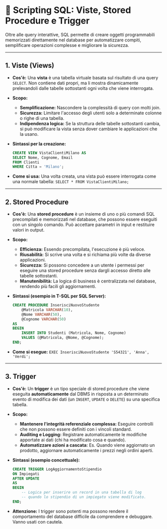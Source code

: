 # 📜 Scripting SQL: Viste, Stored Procedure e Trigger

Oltre alle query interattive, SQL permette di creare oggetti programmabili memorizzati direttamente nel database per automatizzare compiti, semplificare operazioni complesse e migliorare la sicurezza.

---

## 1. Viste (Views)

*   **Cos'è:** Una **vista** è una tabella virtuale basata sul risultato di una query `SELECT`. Non contiene dati propri, ma li mostra dinamicamente prelevandoli dalle tabelle sottostanti ogni volta che viene interrogata.
*   **Scopo:**
    *   **Semplificazione:** Nascondere la complessità di query con molti join.
    *   **Sicurezza:** Limitare l'accesso degli utenti solo a determinate colonne o righe di una tabella.
    *   **Indipendenza logica:** Se la struttura delle tabelle sottostanti cambia, si può modificare la vista senza dover cambiare le applicazioni che la usano.

*   **Sintassi per la creazione:**
    ```sql
    CREATE VIEW VistaClientiMilano AS
    SELECT Nome, Cognome, Email
    FROM Clienti
    WHERE Citta = 'Milano';
    ```

*   **Come si usa:** Una volta creata, una vista può essere interrogata come una normale tabella:
    `SELECT * FROM VistaClientiMilano;`

---

## 2. Stored Procedure

*   **Cos'è:** Una **stored procedure** è un insieme di uno o più comandi SQL precompilati e memorizzati nel database, che possono essere eseguiti con un singolo comando. Può accettare parametri in input e restituire valori in output.
*   **Scopo:**
    *   **Efficienza:** Essendo precompilata, l'esecuzione è più veloce.
    *   **Riusabilità:** Si scrive una volta e si richiama più volte da diverse applicazioni.
    *   **Sicurezza:** Si possono concedere a un utente i permessi per eseguire una stored procedure senza dargli accesso diretto alle tabelle sottostanti.
    *   **Manutenibilità:** La logica di business è centralizzata nel database, rendendo più facili gli aggiornamenti.

*   **Sintassi (esempio in T-SQL per SQL Server):**
    ```sql
    CREATE PROCEDURE InserisciNuovoStudente
        @Matricola VARCHAR(10),
        @Nome VARCHAR(50),
        @Cognome VARCHAR(50)
    AS
    BEGIN
        INSERT INTO Studenti (Matricola, Nome, Cognome)
        VALUES (@Matricola, @Nome, @Cognome);
    END;
    ```
*   **Come si esegue:**
    `EXEC InserisciNuovoStudente 'S54321', 'Anna', 'Verdi';`

---

## 3. Trigger

*   **Cos'è:** Un **trigger** è un tipo speciale di stored procedure che viene eseguita **automaticamente** dal DBMS in risposta a un determinato evento di modifica dei dati (un `INSERT`, `UPDATE` o `DELETE`) su una specifica tabella.
*   **Scopo:**
    *   **Mantenere l'integrità referenziale complessa:** Eseguire controlli che non possono essere definiti con i vincoli standard.
    *   **Auditing e Logging:** Registrare automaticamente le modifiche apportate ai dati (chi ha modificato cosa e quando).
    *   **Automatizzare azioni a cascata:** Es. Quando viene aggiornato un prodotto, aggiornare automaticamente i prezzi negli ordini aperti.

*   **Sintassi (esempio concettuale):**
    ```sql
    CREATE TRIGGER LogAggiornamentoStipendio
    ON Impiegati
    AFTER UPDATE
    AS
    BEGIN
        -- Logica per inserire un record in una tabella di log
        -- quando lo stipendio di un impiegato viene modificato.
    END;
    ```
*   **Attenzione:** I trigger sono potenti ma possono rendere il comportamento del database difficile da comprendere e debuggare. Vanno usati con cautela.
